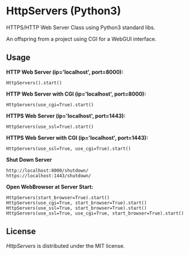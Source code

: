 # HttpServers (Python3)

HTTPS/HTTP Web Server Class using Python3 standard libs.

An offspring from a project using CGI for a WebGUI interface.

## Usage

**HTTP Web Server (ip='localhost', port=8000):**

`HttpServers().start()`

**HTTP Web Server with CGI (ip='localhost', port=8000):**

`HttpServers(use_cgi=True).start()`

**HTTPS Web Server (ip='localhost', port=1443):**

`HttpServers(use_ssl=True).start()`

**HTTPS Web Server with CGI (ip='localhost', port=1443):**

`HttpServers(use_ssl=True, use_cgi=True).start()`

**Shut Down Server**

```
http://localhost:8000/shutdown/
https://localhost:1443/shutdown/
```

**Open WebBrowser at Server Start:**

```
HttpServers(start_browser=True).start()
HttpServers(use_cgi=True, start_browser=True).start()
HttpServers(use_ssl=True, start_browser=True).start()
HttpServers(use_ssl=True, use_cgi=True, start_browser=True).start()
```

## License
*HttpServers* is distributed under the MIT license.
